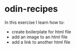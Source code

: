 # odin-recipes
In this exercise I learn how to:
- create boilerplate for html file
- add an image to an html file
- add a link to another html file